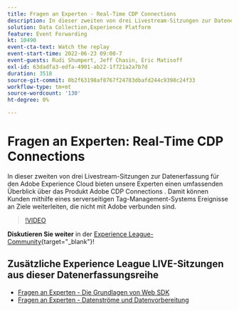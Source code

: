 ```yaml
---
title: Fragen an Experten - Real-Time CDP Connections
description: In dieser zweiten von drei Livestream-Sitzungen zur Datenerfassung für den Adobe Experience Cloud bieten unsere Experten einen umfassenden Überblick über das Produkt Adobe CDP Connections . Damit können Kunden mithilfe eines serverseitigen Tag-Management-Systems Ereignisse an Ziele weiterleiten, die nicht mit Adobe verbunden sind.
solution: Data Collection,Experience Platform
feature: Event Forwarding
kt: 10490
event-cta-text: Watch the replay
event-start-time: 2022-06-23 09:00-7
event-guests: Rudi Shumpert, Jeff Chasin, Eric Matisoff
exl-id: 63dadfa3-edfa-4901-ab22-1f721a2a7b7d
duration: 3518
source-git-commit: 0b2f63198af8767f24783dbafd244c9398c24f33
workflow-type: tm+mt
source-wordcount: '130'
ht-degree: 0%

---
```


# Fragen an Experten: Real-Time CDP Connections

In dieser zweiten von drei Livestream-Sitzungen zur Datenerfassung für den Adobe Experience Cloud bieten unsere Experten einen umfassenden Überblick über das Produkt Adobe CDP Connections . Damit können Kunden mithilfe eines serverseitigen Tag-Management-Systems Ereignisse an Ziele weiterleiten, die nicht mit Adobe verbunden sind.

>[!VIDEO](https://video.tv.adobe.com/v/344251/?quality=12&learn=on)

**Diskutieren Sie weiter** in der [Experience League-Community](https://experienceleaguecommunities.adobe.com/t5/adobe-experience-platform-launch/experience-league-live-post-session-discussion-real-time-cdp/m-p/458195?profile.language=de#M285){target="_blank"}!

## Zusätzliche Experience League LIVE-Sitzungen aus dieser Datenerfassungsreihe

* [Fragen an Experten - Die Grundlagen von Web SDK](exl-live-episode-05-26-22.md)
* [Fragen an Experten - Datenströme und Datenvorbereitung](exl-live-episode-07-21-22.md)

